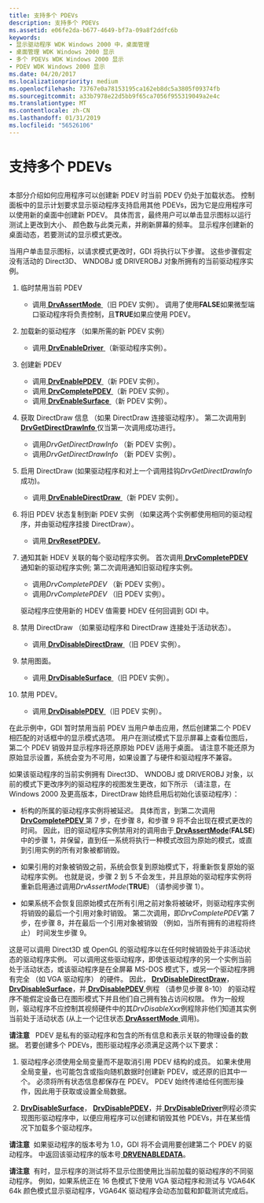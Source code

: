 ```yaml
---
title: 支持多个 PDEVs
description: 支持多个 PDEVs
ms.assetid: e06fe2da-b677-4649-bf7a-09a8f2ddfc6b
keywords:
- 显示驱动程序 WDK Windows 2000 中，桌面管理
- 桌面管理 WDK Windows 2000 显示
- 多个 PDEVs WDK Windows 2000 显示
- PDEV WDK Windows 2000 显示
ms.date: 04/20/2017
ms.localizationpriority: medium
ms.openlocfilehash: 73767e0a78153195ca162eb8dc5a3805f09374fb
ms.sourcegitcommit: a33b7978e22d5bb9f65ca7056f955319049a2e4c
ms.translationtype: MT
ms.contentlocale: zh-CN
ms.lasthandoff: 01/31/2019
ms.locfileid: "56526106"
---
```

# <a name="supporting-multiple-pdevs"></a>支持多个 PDEVs


## <span id="ddk_supporting_multiple_pdevs_gg"></span><span id="DDK_SUPPORTING_MULTIPLE_PDEVS_GG"></span>


本部分介绍如何应用程序可以创建新 PDEV 时当前 PDEV 仍处于加载状态。 控制面板中的显示计划要求显示驱动程序支持启用其他 PDEVs，因为它是应用程序可以使用新的桌面中创建新 PDEV。 具体而言，最终用户可以单击显示图标以运行测试上更改到大小、 颜色数与此类元素，并刷新屏幕的频率。 显示程序创建新的桌面动态，若要测试的显示模式更改。

当用户单击显示图标，以请求模式更改时，GDI 将执行以下步骤。 这些步骤假定没有活动的 Direct3D、 WNDOBJ 或 DRIVEROBJ 对象所拥有的当前驱动程序实例。

1.  临时禁用当前 PDEV
    -   调用[ **DrvAssertMode** ](https://msdn.microsoft.com/library/windows/hardware/ff556178) （旧 PDEV 实例）。 调用了使用**FALSE**如果微型端口驱动程序将负责控制，且**TRUE**如果应使用 PDEV。

2.  加载新的驱动程序 （如果所需的新 PDEV 实例）
    -   调用[ **DrvEnableDriver** ](https://msdn.microsoft.com/library/windows/hardware/ff556210) （新驱动程序实例）。

3.  创建新 PDEV
    -   调用[ **DrvEnablePDEV** ](https://msdn.microsoft.com/library/windows/hardware/ff556211) （新 PDEV 实例）。
    -   调用[ **DrvCompletePDEV** ](https://msdn.microsoft.com/library/windows/hardware/ff556181) （新 PDEV 实例）。
    -   调用[ **DrvEnableSurface** ](https://msdn.microsoft.com/library/windows/hardware/ff556214) （新 PDEV 实例）。

4.  获取 DirectDraw 信息 （如果 DirectDraw 连接驱动程序）。 第二次调用到[ **DrvGetDirectDrawInfo** ](https://msdn.microsoft.com/library/windows/hardware/ff556229)仅当第一次调用成功进行。
    -   调用*DrvGetDirectDrawInfo* （新 PDEV 实例）。
    -   调用*DrvGetDirectDrawInfo* （新 PDEV 实例）。

5.  启用 DirectDraw (如果驱动程序和对上一个调用挂钩*DrvGetDirectDrawInfo*成功)。
    -   调用[ **DrvEnableDirectDraw** ](https://msdn.microsoft.com/library/windows/hardware/ff556208) （新 PDEV 实例）。

6.  将旧 PDEV 状态复制到新 PDEV 实例 （如果这两个实例都使用相同的驱动程序，并由驱动程序挂接 DirectDraw）。
    -   调用[ **DrvResetPDEV**](https://msdn.microsoft.com/library/windows/hardware/ff556276)。

7.  通知其新 HDEV 关联的每个驱动程序实例。 首次调用[ **DrvCompletePDEV** ](https://msdn.microsoft.com/library/windows/hardware/ff556181)通知新的驱动程序实例; 第二次调用通知旧驱动程序实例。

    -   调用*DrvCompletePDEV* （新 PDEV 实例）。
    -   调用*DrvCompletePDEV* （旧 PDEV 实例）。

    驱动程序应使用新的 HDEV 值需要 HDEV 任何回调到 GDI 中。

8.  禁用 DirectDraw （如果驱动程序和 DirectDraw 连接处于活动状态）。
    -   调用[ **DrvDisableDirectDraw** ](https://msdn.microsoft.com/library/windows/hardware/ff556195) （旧 PDEV 实例）。

9.  禁用图面。
    -   调用[ **DrvDisableSurface** ](https://msdn.microsoft.com/library/windows/hardware/ff556200) （旧 PDEV 实例）。

10. 禁用 PDEV。
    -   调用[ **DrvDisablePDEV** ](https://msdn.microsoft.com/library/windows/hardware/ff556198) （旧 PDEV 实例）。

在此示例中，GDI 暂时禁用当前 PDEV 当用户单击应用，然后创建第二个 PDEV 相匹配的对话框中的显示模式选项。 用户在测试模式下显示屏幕上查看位图后，第二个 PDEV 销毁并显示程序将还原原始 PDEV 适用于桌面。 请注意不能还原为原始显示设置，系统会变为不可用，如果设置了与硬件和驱动程序不兼容。

如果该驱动程序的当前实例拥有 Direct3D、 WNDOBJ 或 DRIVEROBJ 对象，以前的模式下更改序列的驱动程序的视图发生更改，如下所示 （请注意，在 Windows 2000 及更高版本，DirectDraw 始终启用后初始化该驱动程序）：

-   析构的所属的驱动程序实例将被延迟。 具体而言，到第二次调用[ **DrvCompletePDEV** ](https://msdn.microsoft.com/library/windows/hardware/ff556181)第 7 步，在步骤 8，和步骤 9 将不会出现在模式更改的时间。 因此，旧的驱动程序实例禁用对的调用由于[ **DrvAssertMode**](https://msdn.microsoft.com/library/windows/hardware/ff556178)(**FALSE**) 中的步骤 1，并保留，直到任一系统将执行一种模式改回为原始的模式，或直到引用实例的所有对象被都销毁。

-   如果引用的对象被销毁之前，系统会恢复到原始模式下，将重新恢复原始的驱动程序实例。 也就是说，步骤 2 到 5 不会发生，并且原始的驱动程序实例将重新启用通过调用*DrvAssertMode*(**TRUE**) （请参阅步骤 1）。

-   如果系统不会恢复回原始模式在所有引用之前对象将被破坏，则驱动程序实例将销毁的最后一个引用对象时销毁。 第二次调用，即*DrvCompletePDEV*第 7 步，在步骤 8，并在最后一个引用对象被销毁 （例如，当所有拥有的进程将终止） 时间发生步骤 9。

这是可以调用 Direct3D 或 OpenGL 的驱动程序以在任何时候销毁处于非活动状态的驱动程序实例。 可以调用这些驱动程序，即使该驱动程序的另一个实例当前处于活动状态，或该驱动程序是在全屏幕 MS-DOS 模式下，或另一个驱动程序拥有完全 （如 VGA 驱动程序） 的硬件。 因此， [ **DrvDisableDirectDraw**](https://msdn.microsoft.com/library/windows/hardware/ff556195)， [ **DrvDisableSurface**](https://msdn.microsoft.com/library/windows/hardware/ff556200)，并[ **DrvDisablePDEV** ](https://msdn.microsoft.com/library/windows/hardware/ff556198)例程 （请参见步骤 8-10） 的驱动程序不能假定设备已在图形模式下并且他们自己拥有独占访问权限。 作为一般规则，驱动程序不应控制其视频硬件中的其*DrvDisableXxx*例程除非他们知道其实例当前处于活动状态 (从上一个记住状态[ **DrvAssertMode** ](https://msdn.microsoft.com/library/windows/hardware/ff556178)调用)。

**请注意**   PDEV 是私有的驱动程序和包含的所有信息和表示关联的物理设备的数据。 若要创建多个 PDEVs，图形驱动程序必须满足这两个以下要求：
1.  驱动程序必须使用全局变量而不是取消引用 PDEV 结构的成员。 如果未使用全局变量，也可能包含或指向随机数据时创建新 PDEV，或还原的旧其中一个。 必须将所有状态信息都保存在 PDEV。 PDEV 始终传递给任何图形操作，因此用于获取或设置全局数据。

2.  [ **DrvDisableSurface**](https://msdn.microsoft.com/library/windows/hardware/ff556200)， [ **DrvDisablePDEV**](https://msdn.microsoft.com/library/windows/hardware/ff556198)，并[ **DrvDisableDriver**](https://msdn.microsoft.com/library/windows/hardware/ff556196)例程必须实现图形驱动程序中，以便应用程序可以创建和销毁其他 PDEVs，并在某些情况下加载多个驱动程序。

 

**请注意**  如果驱动程序的版本号为 1.0，GDI 将不会调用要创建第二个 PDEV 的驱动程序。 中返回该驱动程序的版本号[ **DRVENABLEDATA**](https://msdn.microsoft.com/library/windows/hardware/ff556206)。

 

**请注意**  有时，显示程序的测试将不显示位图使用比当前加载的驱动程序的不同驱动程序。 例如，如果系统正在 16 色模式下使用 VGA 驱动程序和测试与 VGA64K 64k 颜色模式显示驱动程序，VGA64K 驱动程序会动态加载和卸载测试完成后。

 

 

 





